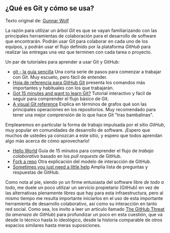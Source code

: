 ## ¿Qué es Git y cómo se usa?

Texto original de: [Gunnar Wolf](https://github.com/gwolf/sistop-2018-2)

La razón para utilizar un árbol *Git* es que se vayan familiarizando
con las principales herramientas de colaboración para el desarrollo de
software que encontrarán. Podrán usar Git para colaborar en cada uno
de los equipos, y podrán usar el flujo definido por la plataforma
*GitHub* para realizar las entregas una vez que terminen con cada
tarea o proyecto.

Un par de tutoriales para aprender a usar Git y GitHub:

* [git - la guía sencilla](https://rogerdudler.github.io/git-guide/index.es.html)
  Una corta serie de pasos para comenzar a trabajar con Git. Muy
  escueto, pero fácil de entender.
* [Hoja de referencia para GitHub
  Git](https://services.github.com/on-demand/downloads/es_ES/github-git-cheat-sheet.pdf)
  presenta los comandos más importantes y habituales con los que trabajarán.
* [Got 15 minutes and want to learn Git?](https://try.github.io/levels/1/challenges/1)
  Tutorial interactivo y fácil de seguir para comprender el flujo
  básico de Git.
* [A visual Git reference](https://marklodato.github.io/visual-git-guide/index-es.html)
  Explica en términos de grafos qué son las principales operaciones en
  los repositorios. Muy recomendado para tener una mejor comprensión
  de lo que hace Git "tras bambalinas".

Emplearemos en particular la forma de trabajo impulsada por el sitio
*GitHub*, muy popular en comunidades de desarrollo de software. ¡Espero
que muchos de ustedes ya conozcan a este sitio, y espero que todos
aprendan algo más acerca de cómo aprovecharlo!

* [Hello World](https://guides.github.com/activities/hello-world/)
  Guía de 15 minutos para comprender el flujo de *trabajo
  colaborativo* basado en los *pull requests* de GitHub.
* [Fork a repo](https://help.github.com/articles/fork-a-repo/)
  Otra explicación del modelo de interacción de GitHub.
* [Sometimes you just need a little help](https://help.github.com/)
  Amplia lista de preguntas y respuestas de GitHub.

Como nota al pie, siendo yo un firme entusiasta del software libre *de todo
a todo*, me duele un poco utilizar un servicio propietario (GitHub) en vez
de las alternativas plenamente libres que hay para esta infraestructura,
pero al mismo tiempo me resulta importante iniciarlos en el uso de esta
importante herramienta de desarrollo colaborativo, así como su interacción
en tanto red social. Como sea, los invito a leer un artículo llamado
[The GitHub Threat](https://carlchenet.com/the-github-threat/) (_la amenaza
de GitHub_) para profundizar un poco en esta cuestión, que va desde lo
técnico hasta lo ideológico, desde la historia comparable de otros
espacios similares hasta meras suposiciones.
